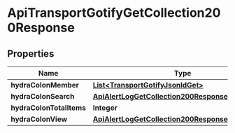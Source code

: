 

# ApiTransportGotifyGetCollection200Response


## Properties

| Name | Type | Description | Notes |
|------------ | ------------- | ------------- | -------------|
|**hydraColonMember** | [**List&lt;TransportGotifyJsonldGet&gt;**](TransportGotifyJsonldGet.md) |  |  |
|**hydraColonSearch** | [**ApiAlertLogGetCollection200ResponseHydraSearch**](ApiAlertLogGetCollection200ResponseHydraSearch.md) |  |  [optional] |
|**hydraColonTotalItems** | **Integer** |  |  [optional] |
|**hydraColonView** | [**ApiAlertLogGetCollection200ResponseHydraView**](ApiAlertLogGetCollection200ResponseHydraView.md) |  |  [optional] |



